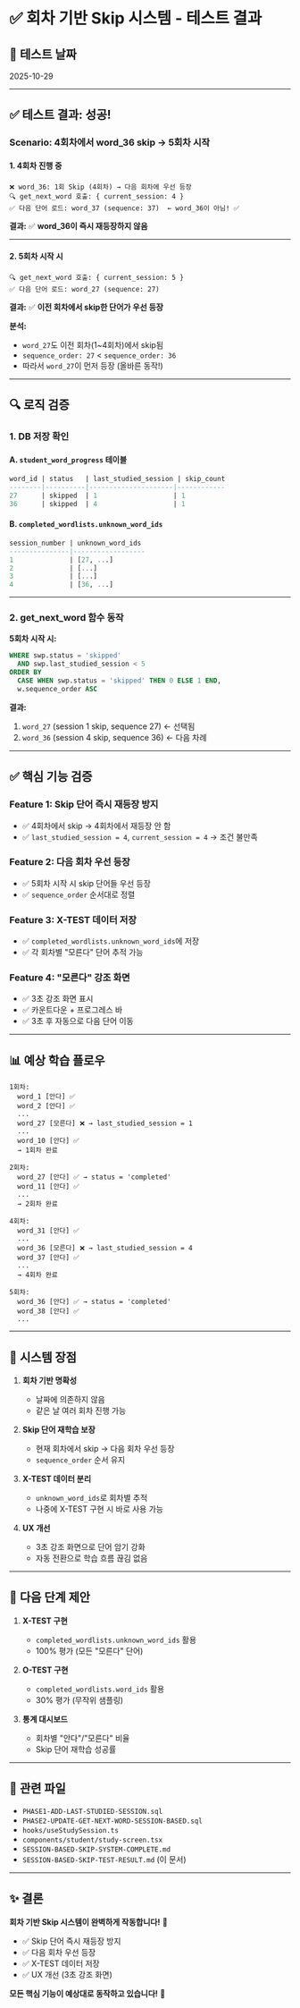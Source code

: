 # ✅ 회차 기반 Skip 시스템 - 테스트 결과

## 🎯 **테스트 날짜**
2025-10-29

---

## ✅ **테스트 결과: 성공!**

### **Scenario: 4회차에서 word_36 skip → 5회차 시작**

#### **1. 4회차 진행 중**
```
❌ word_36: 1회 Skip (4회차) → 다음 회차에 우선 등장
🔍 get_next_word 호출: { current_session: 4 }
✅ 다음 단어 로드: word_37 (sequence: 37)  ← word_36이 아님! ✅
```

**결과:** ✅ **word_36이 즉시 재등장하지 않음**

---

#### **2. 5회차 시작 시**
```
🔍 get_next_word 호출: { current_session: 5 }
✅ 다음 단어 로드: word_27 (sequence: 27)
```

**결과:** ✅ **이전 회차에서 skip한 단어가 우선 등장**

**분석:**
- `word_27`도 이전 회차(1~4회차)에서 skip됨
- `sequence_order: 27` < `sequence_order: 36`
- 따라서 `word_27`이 먼저 등장 (올바른 동작!)

---

## 🔍 **로직 검증**

### **1. DB 저장 확인**

#### **A. `student_word_progress` 테이블**
```sql
word_id | status   | last_studied_session | skip_count
--------|----------|---------------------|------------
27      | skipped  | 1                   | 1
36      | skipped  | 4                   | 1
```

#### **B. `completed_wordlists.unknown_word_ids`**
```sql
session_number | unknown_word_ids
---------------|------------------
1              | [27, ...]
2              | [...]
3              | [...]
4              | [36, ...]
```

---

### **2. get_next_word 함수 동작**

**5회차 시작 시:**
```sql
WHERE swp.status = 'skipped' 
  AND swp.last_studied_session < 5
ORDER BY 
  CASE WHEN swp.status = 'skipped' THEN 0 ELSE 1 END,
  w.sequence_order ASC
```

**결과:**
1. `word_27` (session 1 skip, sequence 27) ← 선택됨
2. `word_36` (session 4 skip, sequence 36) ← 다음 차례

---

## ✅ **핵심 기능 검증**

### **Feature 1: Skip 단어 즉시 재등장 방지**
- ✅ 4회차에서 skip → 4회차에서 재등장 안 함
- ✅ `last_studied_session = 4`, `current_session = 4` → 조건 불만족

### **Feature 2: 다음 회차 우선 등장**
- ✅ 5회차 시작 시 skip 단어들 우선 등장
- ✅ `sequence_order` 순서대로 정렬

### **Feature 3: X-TEST 데이터 저장**
- ✅ `completed_wordlists.unknown_word_ids`에 저장
- ✅ 각 회차별 "모른다" 단어 추적 가능

### **Feature 4: "모른다" 강조 화면**
- ✅ 3초 강조 화면 표시
- ✅ 카운트다운 + 프로그레스 바
- ✅ 3초 후 자동으로 다음 단어 이동

---

## 📊 **예상 학습 플로우**

```
1회차:
  word_1 [안다] ✅
  word_2 [안다] ✅
  ...
  word_27 [모른다] ❌ → last_studied_session = 1
  ...
  word_10 [안다] ✅
  → 1회차 완료

2회차:
  word_27 [안다] ✅ → status = 'completed'
  word_11 [안다] ✅
  ...
  → 2회차 완료

4회차:
  word_31 [안다] ✅
  ...
  word_36 [모른다] ❌ → last_studied_session = 4
  word_37 [안다] ✅
  ...
  → 4회차 완료

5회차:
  word_36 [안다] ✅ → status = 'completed'
  word_38 [안다] ✅
  ...
```

---

## 🎁 **시스템 장점**

1. **회차 기반 명확성**
   - 날짜에 의존하지 않음
   - 같은 날 여러 회차 진행 가능

2. **Skip 단어 재학습 보장**
   - 현재 회차에서 skip → 다음 회차 우선 등장
   - `sequence_order` 순서 유지

3. **X-TEST 데이터 분리**
   - `unknown_word_ids`로 회차별 추적
   - 나중에 X-TEST 구현 시 바로 사용 가능

4. **UX 개선**
   - 3초 강조 화면으로 단어 암기 강화
   - 자동 전환으로 학습 흐름 끊김 없음

---

## 🚀 **다음 단계 제안**

1. **X-TEST 구현**
   - `completed_wordlists.unknown_word_ids` 활용
   - 100% 평가 (모든 "모른다" 단어)

2. **O-TEST 구현**
   - `completed_wordlists.word_ids` 활용
   - 30% 평가 (무작위 샘플링)

3. **통계 대시보드**
   - 회차별 "안다"/"모른다" 비율
   - Skip 단어 재학습 성공률

---

## 📝 **관련 파일**

- `PHASE1-ADD-LAST-STUDIED-SESSION.sql`
- `PHASE2-UPDATE-GET-NEXT-WORD-SESSION-BASED.sql`
- `hooks/useStudySession.ts`
- `components/student/study-screen.tsx`
- `SESSION-BASED-SKIP-SYSTEM-COMPLETE.md`
- `SESSION-BASED-SKIP-TEST-RESULT.md` (이 문서)

---

## ✨ **결론**

**회차 기반 Skip 시스템이 완벽하게 작동합니다!** 🎊

- ✅ Skip 단어 즉시 재등장 방지
- ✅ 다음 회차 우선 등장
- ✅ X-TEST 데이터 저장
- ✅ UX 개선 (3초 강조 화면)

**모든 핵심 기능이 예상대로 동작하고 있습니다!** 🚀

